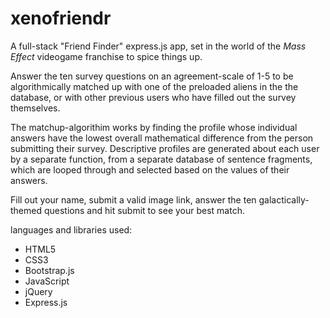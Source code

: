 # xenofriendr

A full-stack "Friend Finder" express.js app, set in the world of the *Mass Effect* videogame franchise to spice things up.

Answer the ten survey questions on an agreement-scale of 1-5 to be algorithmically matched up with one of the preloaded
aliens in the the database, or with other previous users who have filled out the survey themselves.

The matchup-algorithim works by finding the profile whose individual answers have the lowest overall mathematical difference 
from the person submitting their survey. Descriptive profiles are generated about each user by a separate function, from a separate database of sentence fragments, which are looped through and selected based on the values of their answers.

Fill out your name, submit a valid image link, answer the ten galactically-themed questions and hit submit to see your best match.

languages and libraries used:
- HTML5
- CSS3
- Bootstrap.js
- JavaScript
- jQuery
- Express.js
